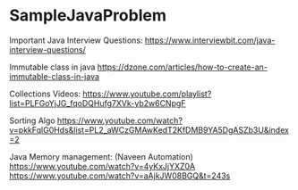 # SampleJavaProblem

Important Java Interview Questions:
https://www.interviewbit.com/java-interview-questions/

Immutable class in java
https://dzone.com/articles/how-to-create-an-immutable-class-in-java

Collections Videos:
https://www.youtube.com/playlist?list=PLFGoYjJG_fqoDQHufg7XVk-yb2w6CNpgF

Sorting Algo
https://www.youtube.com/watch?v=pkkFqlG0Hds&list=PL2_aWCzGMAwKedT2KfDMB9YA5DgASZb3U&index=2

Java Memory management:
(Naveen Automation)
https://www.youtube.com/watch?v=4yKxJjYXZ0A
https://www.youtube.com/watch?v=aAjkJW08BGQ&t=243s
